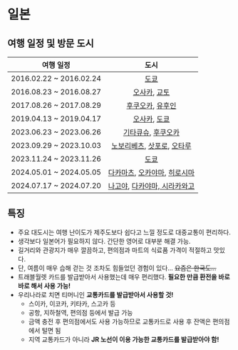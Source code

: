 # 일본

## 여행 일정 및 방문 도시
|           여행 일정           |                     도시                     |
|:-------------------------:|:------------------------------------------:|
|  2016.02.22 ~ 2016.02.24  |                  [도쿄](도쿄)                  |
|  2016.08.23 ~ 2016.08.27  |            [오사카](오사카), [교토](교토)            |
|  2017.08.26 ~ 2017.08.29  |          [후쿠오카](후쿠오카), [유후인](유후인)          |
|  2019.04.13 ~ 2019.04.17  |            [오사카](오사카), [도쿄](도쿄)            |
|  2023.06.23 ~ 2023.06.26  |         [기타큐슈](기타큐슈), [후쿠오카](후쿠오카)         |
|  2023.09.29 ~ 2023.10.03  |   [노보리베츠](노보리베츠), [삿포로](삿포로), [오타루](오타루)   |
|  2023.11.24 ~ 2023.11.26  |                  [도쿄](도쿄)                  |
|  2024.05.01 ~ 2024.05.05  |  [다카마츠](다카마츠), [오카야마](오카야마), [히로시마](히로시마)  |
|  2024.07.17 ~ 2024.07.20  |  [나고야](나고야), [다카야마, 시라카와고](다카야마,%20시라카와고)  |

## 특징
- 주요 대도시는 여행 난이도가 제주도보다 쉽다고 느낄 정도로 대중교통이 편리하다.
- 생각보다 일본어가 필요하지 않다. 간단한 영어로 대부분 해결 가능.
- 길거리와 관광지가 매우 깔끔하고, 편의점과 마트의 식료품 가격이 적절하고 맛있다.
- 단, 여름이 매우 습해 걷는 것 조차도 힘들었던 경험이 있다... ~~요즘은 한국도...~~
- 트래블월렛 카드를 발급받아서 사용했는데 매우 편리했다. **필요한 만큼 환전을 바로바로 해서 사용 가능!**
- 우리나라로 치면 티머니인 **교통카드를 발급받아서 사용할 것!**
  - 스이카, 이코카, 키타카, 스고카 등
  - 공항, 지하철역, 편의점 등에서 발급 가능
  - 금액 충전 후 편의점에서도 사용 가능하므로 교통카드로 사용 후 잔액은 편의점에서 털면 됨
  - 지역 교통카드가 아니라 **JR 노선이 이용 가능한 교통카드를 발급받아야 함!**